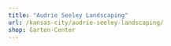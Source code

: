 ```yaml
---
title: "Audrie Seeley Landscaping"
url: /kansas-city/audrie-seeley-landscaping/
shop: Garten-Center
---
```

